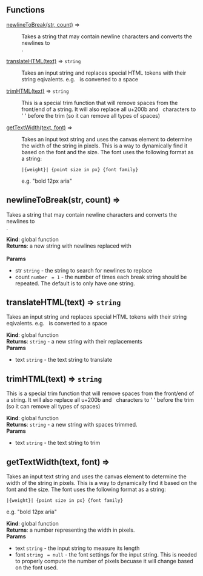 ## Functions

<dl>
<dt><a href="#newlineToBreak">newlineToBreak(str, count)</a> ⇒</dt>
<dd><p>Takes a string that may contain newline characters and converts the
newlines to <br />.</p>
</dd>
<dt><a href="#translateHTML">translateHTML(text)</a> ⇒ <code>string</code></dt>
<dd><p>Takes an input string and replaces special HTML tokens with their string
eqivalents.  e.g. &nbsp; is converted to a space</p>
</dd>
<dt><a href="#trimHTML">trimHTML(text)</a> ⇒ <code>string</code></dt>
<dd><p>This is a special trim function that will remove spaces from the front/end
of a string.  It will also replace all u+200b and &nbsp; characters to &#39; &#39;
before the trim (so it can remove all types of spaces)</p>
</dd>
<dt><a href="#getTextWidth">getTextWidth(text, font)</a> ⇒</dt>
<dd><p>Takes an input text string and uses the canvas element to determine the
width of the string in pixels.  This is a way to dynamically find it
based on the font and the size.  The font uses the following format
as a string:</p>
<pre><code>|{weight}| {point size in px} {font family}
</code></pre><p>e.g.
    &quot;bold 12px aria&quot;</p>
</dd>
</dl>

<a name="newlineToBreak"></a>

## newlineToBreak(str, count) ⇒
Takes a string that may contain newline characters and converts the
newlines to <br />.

**Kind**: global function  
**Returns**: a new string with newlines replaced with <br />  
**Params**

- str <code>string</code> - the string to search for newlines to replace
- count <code>number</code> <code> = 1</code> - the number of times each break string
should be repeated.  The default is to only have one string.

<a name="translateHTML"></a>

## translateHTML(text) ⇒ <code>string</code>
Takes an input string and replaces special HTML tokens with their string
eqivalents.  e.g. &nbsp; is converted to a space

**Kind**: global function  
**Returns**: <code>string</code> - a new string with their replacements  
**Params**

- text <code>string</code> - the text string to translate

<a name="trimHTML"></a>

## trimHTML(text) ⇒ <code>string</code>
This is a special trim function that will remove spaces from the front/end
of a string.  It will also replace all u+200b and &nbsp; characters to ' '
before the trim (so it can remove all types of spaces)

**Kind**: global function  
**Returns**: <code>string</code> - a new string with spaces trimmed.  
**Params**

- text <code>string</code> - the text string to trim

<a name="getTextWidth"></a>

## getTextWidth(text, font) ⇒
Takes an input text string and uses the canvas element to determine the
width of the string in pixels.  This is a way to dynamically find it
based on the font and the size.  The font uses the following format
as a string:

    |{weight}| {point size in px} {font family}

e.g.
    "bold 12px aria"

**Kind**: global function  
**Returns**: a number representing the width in pixels.  
**Params**

- text <code>string</code> - the input string to measure its length
- font <code>string</code> <code> = null</code> - the font settings for the input string. This
is needed to properly compute the number of pixels becuase it will
change based on the font used.


